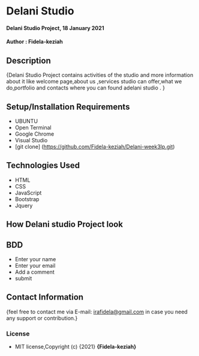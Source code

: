 # Delani Studio
#### Delani Studio Project, 18 January 2021
#### Author : Fidela-keziah
## Description
{Delani Studio Project contains activities of the studio and more information about it like  welcome page,about us ,services studio can offer,what we do,portfolio and contacts where you can found adelani studio . }
## Setup/Installation Requirements
* UBUNTU
* Open Terminal
* Google Chrome
* Visual Studio
* [git clone] (https://github.com/Fidela-keziah/Delani-week3Ip.git)
## Technologies Used
* HTML
* CSS
* JavaScript
* Bootstrap
* Jquery
## How Delani studio Project look
## BDD
* Enter  your name
* Enter your email
* Add a comment
* submit
## Contact Information
{feel free to contact me via E-mail: irafidela@gmail.com in case you need any support or contribution.}
### License
* MIT license,Copyright (c) {2021} **{Fidela-keziah}**